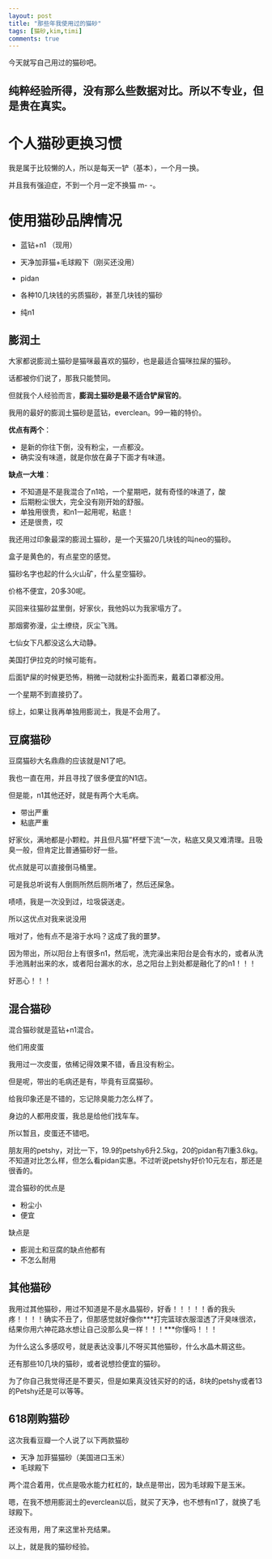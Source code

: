 ```yaml
---
layout: post
title: "那些年我使用过的猫砂"
tags: [猫砂,kim,timi]
comments: true
---
```




今天就写自己用过的猫砂吧。

纯粹经验所得，没有那么些数据对比。所以不专业，但是贵在真实。
---

# 个人猫砂更换习惯


我是属于比较懒的人，所以是每天一铲（基本），一个月一换。

并且我有强迫症，不到一个月一定不换猫 m- -。

# 使用猫砂品牌情况


- 蓝钻+n1 （现用）
- 天净加菲猫+毛球殿下（刚买还没用）
- pidan

- 各种10几块钱的劣质猫砂，甚至几块钱的猫砂
- 纯n1

## 膨润土

大家都说膨润土猫砂是猫咪最喜欢的猫砂，也是最适合猫咪拉屎的猫砂。

话都被你们说了，那我只能赞同。

但就我个人经验而言，**膨润土猫砂是最不适合铲屎官的**。



我用的最好的膨润土猫砂是蓝钻，everclean。99一箱的特价。

**优点有两个**：

- 是新的你往下倒，没有粉尘，一点都没。
- 确实没有味道，就是你放在鼻子下面才有味道。

**缺点一大堆**：

- 不知道是不是我混合了n1哈，一个星期吧，就有奇怪的味道了，酸
- 后期粉尘很大，完全没有刚开始的舒服。
- 单独用很贵，和n1一起用呢，粘底！
- 还是很贵，哎



我还用过印象最深的膨润土猫砂，是一个天猫20几块钱的叫neo的猫砂。

盒子是黄色的，有点星空的感觉。

猫砂名字也起的什么火山矿，什么星空猫砂。

价格不便宜，20多30呢。

买回来往猫砂盆里倒，好家伙，我他妈以为我家塌方了。

那烟雾弥漫，尘土缭绕，灰尘飞溅。

七仙女下凡都没这么大动静。

美国打伊拉克的时候可能有。

后面铲屎的时候更恐怖，稍微一动就粉尘扑面而来，戴着口罩都没用。



一个星期不到直接扔了。



综上，如果让我再单独用膨润土，我是不会用了。



## 豆腐猫砂

豆腐猫砂大名鼎鼎的应该就是N1了吧。

我也一直在用，并且寻找了很多便宜的N1店。

但是能，n1其他还好，就是有两个大毛病。

- 带出严重
- 粘底严重

好家伙，满地都是小颗粒。并且但凡猫”杯壁下流“一次，粘底又臭又难清理。且吸臭一般，但肯定比普通猫砂好一些。

优点就是可以直接倒马桶里。

可是我总听说有人倒厕所然后厕所堵了，然后还屎急。

啧啧，我是一次没到过，垃圾袋送走。

所以这优点对我来说没用



哦对了，他有点不是溶于水吗？这成了我的噩梦。

因为带出，所以阳台上有很多n1，然后呢，洗完澡出来阳台是会有水的，或者从洗手池溅射出来的水，或者阳台漏水的水，总之阳台上到处都是融化了的n1！！！

好恶心！！！



## 混合猫砂

混合猫砂就是蓝钻+n1混合。

他们用皮蛋

我用过一次皮蛋，依稀记得效果不错，香且没有粉尘。

但是呢，带出的毛病还是有，毕竟有豆腐猫砂。

给我印象还是不错的，忘记除臭能力怎么样了。

身边的人都用皮蛋，我总是给他们找车车。

所以暂且，皮蛋还不错吧。



朋友用的petshy，对比一下，19.9的petshy6升2.5kg，20的pidan有7l重3.6kg。不知道对比怎么样，但怎么看pidan实惠。不过听说petshy好价10元左右，那还是很香的。



混合猫砂的优点是

- 粉尘小
- 便宜

缺点是

- 膨润土和豆腐的缺点他都有
- 不怎么耐用



## 其他猫砂

我用过其他猫砂，用过不知道是不是水晶猫砂，好香！！！！！香的我头疼！！！！确实不丑了，但那感觉就好像你***打完篮球衣服湿透了汗臭味很浓，结果你用六神花路水想让自己没那么臭一样！！！***你懂吗！！！

为什么这么多感叹号，就是表达没事儿不呀买其他猫砂，什么水晶木屑这些。

还有那些10几块的猫砂，或者说想捡便宜的猫砂。

为了你自己我觉得还是不要买，但是如果真没钱买好的的话，8块的petshy或者13的Petshy还是可以等等。

## 618刚购猫砂

这次我看豆瓣一个人说了以下两款猫砂

- 天净 加菲猫猫砂（美国进口玉米）
- 毛球殿下

两个混合着用，优点是吸水能力杠杠的，缺点是带出，因为毛球殿下是玉米。

嗯，在我不想用膨润土的everclean以后，就买了天净，也不想有n1了，就换了毛球殿下。

还没有用，用了来这里补充结果。



以上，就是我的猫砂经验。
